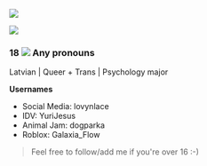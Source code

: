 ![](https://komarev.com/ghpvc/?username=CuteSexyBoy&color=red)

![](https://pbs.twimg.com/media/FrV7lZPaUAMzN63?format=jpg&name=large) 
### 18 ![](https://file.garden/Zj8MKPoh-G9Y8EJE/pixels/orange/IMG_5090.gif) Any pronouns

Latvian | Queer + Trans | Psychology major

**Usernames**
- Social Media: lovynlace
- IDV: YuriJesus
- Animal Jam: dogparka
- Roblox: Galaxia_Flow
  
> Feel free to follow/add me if you're over 16 :-)
